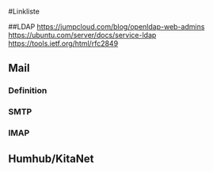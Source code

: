 #Linkliste

##LDAP
https://jumpcloud.com/blog/openldap-web-admins
https://ubuntu.com/server/docs/service-ldap
https://tools.ietf.org/html/rfc2849


## Mail

### Definition

### SMTP


### IMAP



## Humhub/KitaNet